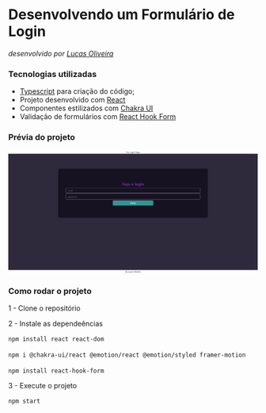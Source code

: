 # Desenvolvendo um Formulário de Login
<i>desenvolvido por [Lucas Oliveira](https://github.com/olucasilva)</i>

### Tecnologias utilizadas
- [Typescript](https://www.typescriptlang.org/) para criação do código;
- Projeto desenvolvido com [React](https://react.dev/)
- Componentes estilizados com [Chakra UI](https://chakra-ui.com/)
- Validação de formulários com [React Hook Form](https://react-hook-form.com/)

### Prévia do projeto

<img src="image.png" alt="" title="Imagem do formulário">

### Como rodar o projeto

1 - Clone o repositório

2 - Instale as dependeências

    npm install react react-dom

    npm i @chakra-ui/react @emotion/react @emotion/styled framer-motion

    npm install react-hook-form

3 - Execute o projeto

    npm start
